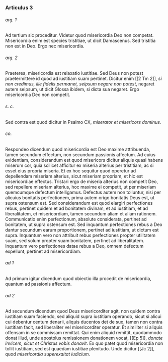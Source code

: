 ### Articulus 3

###### arg. 1
Ad tertium sic proceditur. Videtur quod misericordia Deo non competat. Misericordia enim est species tristitiae, ut dicit Damascenus. Sed tristitia non est in Deo. Ergo nec misericordia.

###### arg. 2
Praeterea, misericordia est relaxatio iustitiae. Sed Deus non potest praetermittere id quod ad iustitiam suam pertinet. Dicitur enim [[2 Tm 2]], *si non credimus, ille fidelis permanet, seipsum negare non potest*, negaret autem seipsum, ut dicit Glossa ibidem, si dicta sua negaret. Ergo misericordia Deo non competit.

###### s. c.
Sed contra est quod dicitur in Psalmo CX, *miserator et misericors dominus*.

###### co.
Respondeo dicendum quod misericordia est Deo maxime attribuenda, tamen secundum effectum, non secundum passionis affectum. Ad cuius evidentiam, considerandum est quod misericors dicitur aliquis quasi habens miserum cor, quia scilicet afficitur ex miseria alterius per tristitiam, ac si esset eius propria miseria. Et ex hoc sequitur quod operetur ad depellendam miseriam alterius, sicut miseriam propriam, et hic est misericordiae effectus. Tristari ergo de miseria alterius non competit Deo, sed repellere miseriam alterius, hoc maxime ei competit, ut per miseriam quemcumque defectum intelligamus. Defectus autem non tolluntur, nisi per alicuius bonitatis perfectionem, prima autem origo bonitatis Deus est, ut supra ostensum est. Sed considerandum est quod elargiri perfectiones rebus, pertinet quidem et ad bonitatem divinam, et ad iustitiam, et ad liberalitatem, et misericordiam, tamen secundum aliam et aliam rationem. Communicatio enim perfectionum, absolute considerata, pertinet ad bonitatem, ut supra ostensum est. Sed inquantum perfectiones rebus a Deo dantur secundum earum proportionem, pertinet ad iustitiam, ut dictum est supra. Inquantum vero non attribuit rebus perfectiones propter utilitatem suam, sed solum propter suam bonitatem, pertinet ad liberalitatem. Inquantum vero perfectiones datae rebus a Deo, omnem defectum expellunt, pertinet ad misericordiam.

###### ad 1
Ad primum igitur dicendum quod obiectio illa procedit de misericordia, quantum ad passionis affectum.

###### ad 2
Ad secundum dicendum quod Deus misericorditer agit, non quidem contra iustitiam suam faciendo, sed aliquid supra iustitiam operando, sicut si alicui cui debentur centum denarii, aliquis ducentos det de suo, tamen non contra iustitiam facit, sed liberaliter vel misericorditer operatur. Et similiter si aliquis offensam in se commissam remittat. Qui enim aliquid remittit, quodammodo donat illud, unde apostolus remissionem donationem vocat, [[Ep 5]], *donate invicem, sicut et Christus vobis donavit*. Ex quo patet quod misericordia non tollit iustitiam, sed est quaedam iustitiae plenitudo. Unde dicitur [[Jc 2]], quod *misericordia superexaltat iudicium*.


